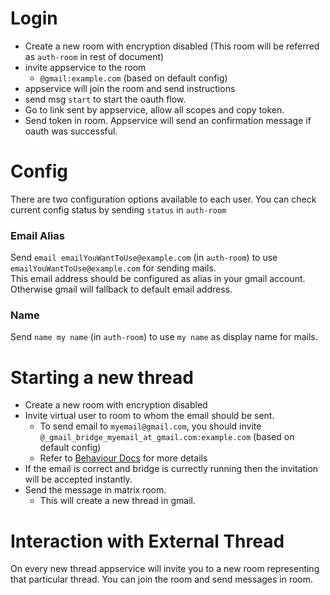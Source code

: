 # Login
<!-- TODO: support encryption for auth room -->
- Create a new room with encryption disabled (This room will be referred as `auth-room` in rest of document)
- invite appservice to the room
    - `@gmail:example.com` (based on default config)
- appservice will join the room and send instructions
- send msg `start` to start the oauth flow.
- Go to link sent by appservice, allow all scopes and copy token.
- Send token in room. Appservice will send an confirmation message if oauth was successful.


# Config
There are two configuration options available to each user.
You can check current config status by sending `status` in `auth-room`  
  
### Email Alias
Send `email emailYouWantToUse@example.com` (in `auth-room`) to use `emailYouWantToUse@example.com` for sending mails.  
This email address should be configured as alias in your gmail account. Otherwise gmail will fallback to default email address.
  
### Name
Send `name my name` (in `auth-room`) to use `my name` as display name for mails.




# Starting a new thread
- Create a new room with encryption disabled
- Invite virtual user to room to whom the email should be sent.
    - To send email to `myemail@gmail.com`, you should invite `@_gmail_bridge_myemail_at_gmail.com:example.com` (based on default config)
    - Refer to [Behaviour Docs](./behaviour.md) for more details
- If the email is correct and bridge is currectly running then the invitation will be accepted instantly.
- Send the message in matrix room.
    - This will create a new thread in gmail.

# Interaction with External Thread
On every new thread appservice will invite you to a new room representing that particular thread.
You can join the room and send messages in room. 